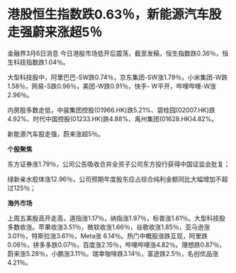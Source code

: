# 港股恒生指数跌0.63％，新能源汽车股走强蔚来涨超5％

金融界3月6日消息 今日港股市场低开后震荡，截至发稿，恒生指数跌0.36％，恒生科技指数跌1.04％。

大型科技股中，阿里巴巴-SW跌0.74％，京东集团-SW涨1.79％，小米集团-W跌1.58％，网易-S跌0.96％，美团-W跌0.91％，快手-
W平开，哔哩哔哩-W涨2.96％。

内房股多数走低，中骏集团控股(01966.HK)跌5.21%、碧桂园(02007.HK)跌4.92%、时代中国控股(01233.HK)跌4.88%、禹州集团(01628.HK)4.82%。

新能源汽车股走强，蔚来涨超5％。

**个股聚焦**

东方证券涨1.79％，公司公告吸收合并全资子公司东方投行获得中国证监会批复；

绿新亲水胶体涨12.96％，公司预期年度股东应占综合纯利金额同比大幅增加不超过125％；

**海外市场**

上周五美股高开走高，道指涨1.17％，纳指涨1.97％，标普涨1.61％。大型科技股多数收涨。苹果收涨3.51％，微软收涨1.66％，谷歌收涨1.85％，亚马逊涨
3.01％，特斯拉涨3.61％，Meta涨
6.14％。热门中概股涨跌互现，阿里跌0.06％，拼多多跌0.07％，百度涨2.15％，哔哩哔哩涨4.82％。理想跌0.87％，蔚来涨5.28％，小鹏涨3.11％。瑞幸咖啡跌3.14％，富途跌2.5％，名创优品涨4.21％。

